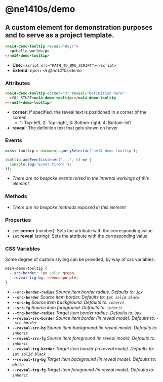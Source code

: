 # @ne1410s/demo

## A custom element for demonstration purposes and to serve as a project template.

```html
<ne14-demo-tooltip reveal="Hey!">
  <p>Hello world</p>
</ne14-demo-tooltip>
```

- **Use:** `<script src="PATH_TO_UMD_SCRIPT"></script>`
- **Extend:** _npm i -S @ne1410s/demo_

### Attributes

```html
<ne14-demo-tooltip corner="3" reveal="Definition here"
  >YO' STUFF<ne14-demo-tooltip></ne14-demo-tooltip
></ne14-demo-tooltip>
```

- **corner**: If specified, the reveal text is positioned in a corner of the screen:
  - 1: Top-left, 2: Top-right, 3: Bottom-right, 4: Bottom-left
- **reveal**: The definition text that gets shown on hover

### Events

```javascript
const tooltip = document.querySelector('ne14-demo-tooltip');

tooltip.addEventListener('...', () => {
  console.log('Event fired!');
});
```

- _There are no bespoke events raised in the internal workings of this element_

### Methods

- _There are no bespoke methods exposed in this element_

### Properties

- `set` **corner** (number): Sets the attribute with the corresponding value
- `set` **reveal** (string): Sets the attribute with the corresponding value

### CSS Variables

Some degree of custom styling can be provided, by way of css variables:

```css
ne14-demo-tooltip {
  --src-border: 1px solid green;
  --reveal-trg-bg: rebeccapurple;
}
```

- **`--src-border-radius`** _Source item border radius. Defaults to: `3px`_
- **`--src-border`** _Source item border. Defaults to: `1px solid black`_
- **`--src-bg`** _Source item background. Defaults to: `inherit`_
- **`--src-fg`** _Source item foreground. Defaults to: `inherit`_
- **`--trg-border-radius`** _Target item border radius. Defaults to: `3px`_
- **`--reveal-src-border`** _Source item border (in reveal mode). Defaults to: `--src-border`_
- **`--reveal-src-bg`** _Source item background (in reveal mode). Defaults to: `inherit`_
- **`--reveal-src-fg`** _Source item foreground (in reveal mode). Defaults to: `inherit`_
- **`--reveal-trg-border`** _Target item border (in reveal mode). Defaults to: `1px solid black`_
- **`--reveal-trg-bg`** _Target item background (in reveal mode). Defaults to: `white`_
- **`--reveal-trg-fg`** _Target item foreground (in reveal mode). Defaults to: `inherit`_